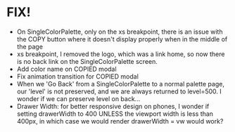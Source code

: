 # FIX!

- On SingleColorPalette, only on the xs breakpoint, there is an issue with the COPY button where it doesn't display properly when in the middle of the page
- xs breakpoint, I removed the logo, which was a link home, so now there is no back link on the SingleColorPalette screen.
- Add color name on COPIED modal
- Fix animation transition for COPIED modal
- When we 'Go Back' from a SingleColorPalette to a normal palette page, our 'level' is not preserved, and we are always returned to level=500. I wonder if we can preserve level on back...
- Drawer Width: for better responsive design on phones, I wonder if setting drawerWidth to 400 UNLESS the viewport width is less than 400px, in which case we would render drawerWidth = vw would work?
